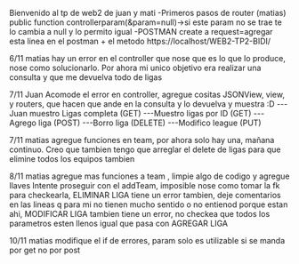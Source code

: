 Bienvenido al tp de web2 de juan y mati
-Primeros pasos de router (matias)
public function controllerparam(&param=null)->si este param no se trae te lo cambia a null y lo permito igual
-POSTMAN create a request=agregar esta linea en el postman + el metodo https://localhost/WEB2-TP2-BIDI/

6/11 matias
hay un error en el controller que nose que es lo que lo produce, nose como solucionarlo. Por ahora mi unico objetivo era realizar una consulta y que me devuelva todo de ligas

7/11 Juan
Acomode el error en controller, agregue cositas JSONView, view, y routers, que hacen que ande en la consulta y lo devuelva y muestra :D
---Juan muestro Ligas completa (GET)
---Muestro ligas por ID (GET)
---Agrego liga (POST)
---Borro liga (DELETE)
---Modifico league (PUT)

7/11 matias
agregue funciones en team, por ahora solo hay una, mañana continuo. Creo que tambien tengo que arreglar el delete de ligas para que elimine todos los equipos tambien

8/11 matias
agregue mas funciones a team , limpie algo de codigo y agregue llaves
Intente proseguir con el addTeam, imposible nose como tomar la fk para checkearla, ELIMINAR LIGA tiene un error tambien, deje comentarios en las lineas q para mi no tienen mucho sentido o no entienod porque estan ahi, MODIFICAR LIGA tambien tiene un error, no checkea que todos los parametros esten llenos igual que pasa con AGREGAR LIGA

10/11  matias
modifique el if de errores, param solo es utilizable si se manda por get no por post
